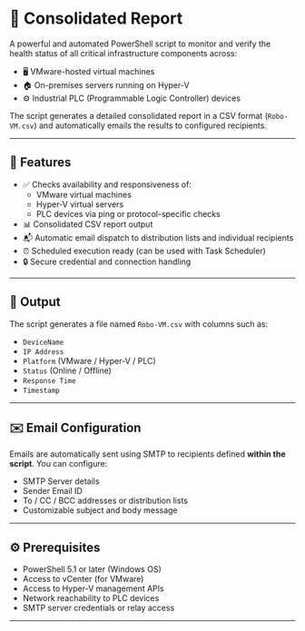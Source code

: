 # 🔧 Consolidated Report

A powerful and automated PowerShell script to monitor and verify the health status of all critical infrastructure components across:

- 🖥️ VMware-hosted virtual machines
- 🏠 On-premises servers running on Hyper-V
- ⚙️ Industrial PLC (Programmable Logic Controller) devices

The script generates a detailed consolidated report in a CSV format (`Robo-VM.csv`) and automatically emails the results to configured recipients.

---

## 📌 Features

- ✅ Checks availability and responsiveness of:
  - VMware virtual machines
  - Hyper-V virtual servers
  - PLC devices via ping or protocol-specific checks
- 📊 Consolidated CSV report output
- 📬 Automatic email dispatch to distribution lists and individual recipients
- ⏰ Scheduled execution ready (can be used with Task Scheduler)
- 🔒 Secure credential and connection handling

---

## 📁 Output

The script generates a file named `Robo-VM.csv` with columns such as:

- `DeviceName`
- `IP Address`
- `Platform` (VMware / Hyper-V / PLC)
- `Status` (Online / Offline)
- `Response Time`
- `Timestamp`

---

## ✉️ Email Configuration

Emails are automatically sent using SMTP to recipients defined **within the script**. You can configure:

- SMTP Server details
- Sender Email ID
- To / CC / BCC addresses or distribution lists
- Customizable subject and body message

---

## ⚙️ Prerequisites

- PowerShell 5.1 or later (Windows OS)
- Access to vCenter (for VMware)
- Access to Hyper-V management APIs
- Network reachability to PLC devices
- SMTP server credentials or relay access

---
